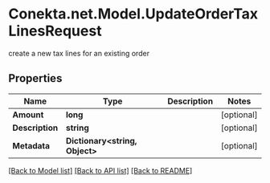 # Conekta.net.Model.UpdateOrderTaxLinesRequest
create a new tax lines for an existing order

## Properties

Name | Type | Description | Notes
------------ | ------------- | ------------- | -------------
**Amount** | **long** |  | [optional] 
**Description** | **string** |  | [optional] 
**Metadata** | **Dictionary&lt;string, Object&gt;** |  | [optional] 

[[Back to Model list]](../README.md#documentation-for-models) [[Back to API list]](../README.md#documentation-for-api-endpoints) [[Back to README]](../README.md)

